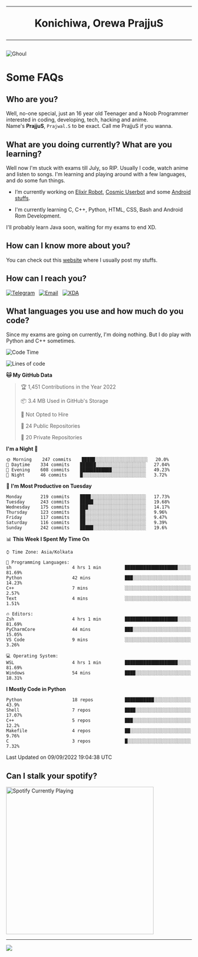 <h1 align="center"><hr>Konichiwa, Orewa PrajjuS<hr></h1>


<img src="https://telegra.ph/file/6041d22c64479ee5ff802.jpg" alt="Ghoul"/>


<h1>Some FAQs</h1>


<h2>Who are you?</h2>

Well, no-one special, just an 16 year old Teenager and a Noob Programmer interested in coding, developing, tech, hacking and anime.
<br>
Name's <b>PrajjuS</b>, <code>Prajwal.S</code> to be exact. Call me PrajjuS if you wanna.


<h2>What are you doing currently? What are you learning?</h2>

Well now I'm stuck with exams till July, so RIP. Usually I code, watch anime and listen to songs. I'm learning and playing around with a few languages, and do some fun things.

- I’m currently working on <a href="https://t.me/projectelixir_bot">Elixir Robot</a>, <a href="https://github.com/SkyLab-Devs/CosmicUserbot">Cosmic Userbot</a> and some <a href="https://github.com/PrajjuS/device_xiaomi_vince">Android stuffs</a>.

- I'm currently learning C, C++, Python, HTML, CSS, Bash and Android Rom Development.

I'll probably learn Java soon, waiting for my exams to end XD.


<h2>How can I know more about you?</h2>

You can check out this <a href="https://prajjus.tk">website</a> where I usually post my stuffs.


<h2>How can I reach you?</h2>

<a href="https://t.me/PrajjuS"><img src="https://img.shields.io/badge/PrajjuS-2CA5E0?style=flat-square&logo=telegram&logoColor=white" alt="Telegram"/></a>&nbsp;&nbsp;&nbsp;<a href="theprajjus@gmail.com"><img src="https://img.shields.io/badge/theprajjus@gmail.com-D14836?style=flat-square&logo=gmail&logoColor=white" alt="Email"/></a>&nbsp;&nbsp;&nbsp;<a href="https://forum.xda-developers.com/m/prajjus.10388799/"><img src="https://img.shields.io/badge/PrajjuS-F59714?style=flat-square&logo=xda-developers&logoColor=white" alt="XDA"/></a>


<h2>What languages you use and how much do you code?</h2>

Since my exams are going on currently, I'm doing nothing. But I do play with Python and C++ sometimes.

<!--START_SECTION:waka-->
![Code Time](http://img.shields.io/badge/Code%20Time-129%20hrs%2033%20mins-blue)

![Lines of code](https://img.shields.io/badge/From%20Hello%20World%20I%27ve%20Written-26%20Thousand%20lines%20of%20code-blue)

**🐱 My GitHub Data** 

> 🏆 1,451 Contributions in the Year 2022
 > 
> 📦 3.4 MB Used in GitHub's Storage 
 > 
> 🚫 Not Opted to Hire
 > 
> 📜 24 Public Repositories 
 > 
> 🔑 20 Private Repositories  
 > 
**I'm a Night 🦉** 

```text
🌞 Morning    247 commits    █████░░░░░░░░░░░░░░░░░░░░   20.0% 
🌆 Daytime    334 commits    ██████░░░░░░░░░░░░░░░░░░░   27.04% 
🌃 Evening    608 commits    ████████████░░░░░░░░░░░░░   49.23% 
🌙 Night      46 commits     █░░░░░░░░░░░░░░░░░░░░░░░░   3.72%

```
📅 **I'm Most Productive on Tuesday** 

```text
Monday       219 commits    ████░░░░░░░░░░░░░░░░░░░░░   17.73% 
Tuesday      243 commits    █████░░░░░░░░░░░░░░░░░░░░   19.68% 
Wednesday    175 commits    ███░░░░░░░░░░░░░░░░░░░░░░   14.17% 
Thursday     123 commits    ██░░░░░░░░░░░░░░░░░░░░░░░   9.96% 
Friday       117 commits    ██░░░░░░░░░░░░░░░░░░░░░░░   9.47% 
Saturday     116 commits    ██░░░░░░░░░░░░░░░░░░░░░░░   9.39% 
Sunday       242 commits    █████░░░░░░░░░░░░░░░░░░░░   19.6%

```


📊 **This Week I Spent My Time On** 

```text
⌚︎ Time Zone: Asia/Kolkata

💬 Programming Languages: 
sh                       4 hrs 1 min         ████████████████████░░░░░   81.69% 
Python                   42 mins             ███░░░░░░░░░░░░░░░░░░░░░░   14.23% 
C++                      7 mins              ░░░░░░░░░░░░░░░░░░░░░░░░░   2.57% 
Text                     4 mins              ░░░░░░░░░░░░░░░░░░░░░░░░░   1.51%

🔥 Editors: 
Zsh                      4 hrs 1 min         ████████████████████░░░░░   81.69% 
PyCharmCore              44 mins             ███░░░░░░░░░░░░░░░░░░░░░░   15.05% 
VS Code                  9 mins              ░░░░░░░░░░░░░░░░░░░░░░░░░   3.26%

💻 Operating System: 
WSL                      4 hrs 1 min         ████████████████████░░░░░   81.69% 
Windows                  54 mins             ████░░░░░░░░░░░░░░░░░░░░░   18.31%

```

**I Mostly Code in Python** 

```text
Python                   18 repos            ███████████░░░░░░░░░░░░░░   43.9% 
Shell                    7 repos             ████░░░░░░░░░░░░░░░░░░░░░   17.07% 
C++                      5 repos             ███░░░░░░░░░░░░░░░░░░░░░░   12.2% 
Makefile                 4 repos             ██░░░░░░░░░░░░░░░░░░░░░░░   9.76% 
C                        3 repos             █░░░░░░░░░░░░░░░░░░░░░░░░   7.32%

```



 Last Updated on 09/09/2022 19:04:38 UTC
<!--END_SECTION:waka-->


<h2>Can I stalk your spotify?</h2>

<a href="https://open.spotify.com/user/cotgk31v4nhw20gs5adb29jq5"><img src="https://spotify-readme-prajjus.vercel.app/api?theme=dark&rainbow=true" alt="Spotify Currently Playing" width="400px"/></a>


<hr>


<img src="https://komarev.com/ghpvc/?username=prajjus&label=Profile%20Views&color=000000&style=flat">
